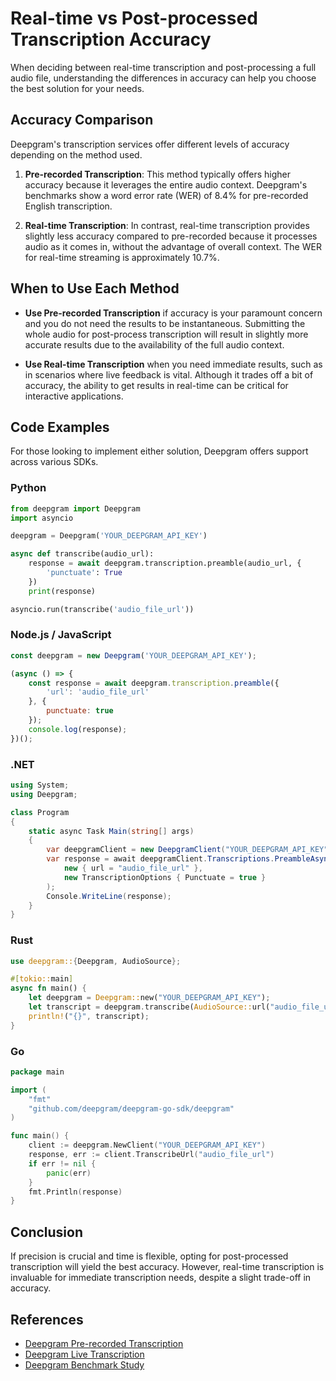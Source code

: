 # Real-time vs Post-processed Transcription Accuracy

When deciding between real-time transcription and post-processing a full audio file, understanding the differences in accuracy can help you choose the best solution for your needs.

## Accuracy Comparison

Deepgram's transcription services offer different levels of accuracy depending on the method used. 

1. **Pre-recorded Transcription**: This method typically offers higher accuracy because it leverages the entire audio context. Deepgram's benchmarks show a word error rate (WER) of 8.4% for pre-recorded English transcription. 

2. **Real-time Transcription**: In contrast, real-time transcription provides slightly less accuracy compared to pre-recorded because it processes audio as it comes in, without the advantage of overall context. The WER for real-time streaming is approximately 10.7%.

## When to Use Each Method

- **Use Pre-recorded Transcription** if accuracy is your paramount concern and you do not need the results to be instantaneous. Submitting the whole audio for post-process transcription will result in slightly more accurate results due to the availability of the full audio context.

- **Use Real-time Transcription** when you need immediate results, such as in scenarios where live feedback is vital. Although it trades off a bit of accuracy, the ability to get results in real-time can be critical for interactive applications.

## Code Examples

For those looking to implement either solution, Deepgram offers support across various SDKs.

### Python
```python
from deepgram import Deepgram
import asyncio

deepgram = Deepgram('YOUR_DEEPGRAM_API_KEY')

async def transcribe(audio_url):
    response = await deepgram.transcription.preamble(audio_url, {
        'punctuate': True
    })
    print(response)

asyncio.run(transcribe('audio_file_url'))
```

### Node.js / JavaScript
```javascript
const deepgram = new Deepgram('YOUR_DEEPGRAM_API_KEY');

(async () => {
    const response = await deepgram.transcription.preamble({
        'url': 'audio_file_url'
    }, {
        punctuate: true
    });
    console.log(response);
})();
```

### .NET
```csharp
using System;
using Deepgram;

class Program
{
    static async Task Main(string[] args)
    {
        var deepgramClient = new DeepgramClient("YOUR_DEEPGRAM_API_KEY");
        var response = await deepgramClient.Transcriptions.PreambleAsync(
            new { url = "audio_file_url" },
            new TranscriptionOptions { Punctuate = true }
        );
        Console.WriteLine(response);
    }
}
```

### Rust
```rust
use deepgram::{Deepgram, AudioSource};

#[tokio::main]
async fn main() {
    let deepgram = Deepgram::new("YOUR_DEEPGRAM_API_KEY");
    let transcript = deepgram.transcribe(AudioSource::url("audio_file_url")).await.unwrap();
    println!("{}", transcript);
}
```

### Go
```go
package main

import (
    "fmt"
    "github.com/deepgram/deepgram-go-sdk/deepgram"
)

func main() {
    client := deepgram.NewClient("YOUR_DEEPGRAM_API_KEY")
    response, err := client.TranscribeUrl("audio_file_url")
    if err != nil {
        panic(err)
    }
    fmt.Println(response)
}
```

## Conclusion

If precision is crucial and time is flexible, opting for post-processed transcription will yield the best accuracy. However, real-time transcription is invaluable for immediate transcription needs, despite a slight trade-off in accuracy.

## References
- [Deepgram Pre-recorded Transcription](https://developers.deepgram.com/docs/getting-started-with-pre-recorded-audio)
- [Deepgram Live Transcription](https://developers.deepgram.com/docs/getting-started-with-live-streaming-audio)
- [Deepgram Benchmark Study](https://deepgram.com/learn/nova-2-speech-to-text-api)